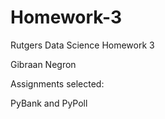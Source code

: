 # Homework-3
Rutgers Data Science Homework 3

Gibraan Negron

Assignments selected:

PyBank and PyPoll